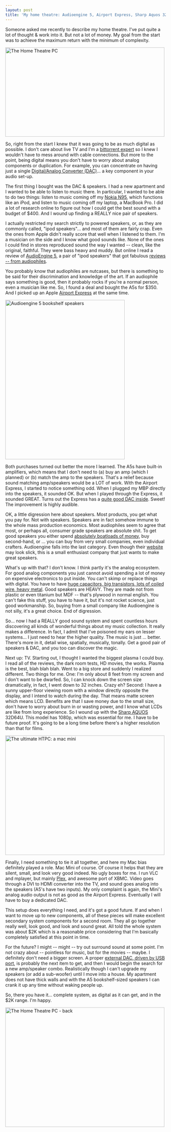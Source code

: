 ```yaml
---
layout: post
title: 'My home theatre: Audioengine 5, Airport Express, Sharp Aquos 32D64U, and a Mac Mini'
---
```



Someone asked me recently to describe my home theatre. I've put quite a lot of thought &amp; work into it. But not a lot of money. My goal from the start was to achieve the maximum return with the minimum of complexity.

<a href="http://www.flickr.com/photos/sbwoodside/3214073334/" title="The Home Theatre PC by sbwoodside, on Flickr"><img src="http://farm4.static.flickr.com/3430/3214073334_99c83f5181.jpg" alt="The Home Theatre PC" height="280" width="500" /></a>

So, right from the start I knew that it was going to be as much digital as possible. I don't care about live TV and I'm a <a href="/weblog/2008/10/31/vuze_azureus_search_template_for/">bittorrent expert</a> so I knew I wouldn't have to mess around with cable connections. But more to the point, being digital means you don't have to worry about analog components or duplication. For example, you can concentrate on having just a single <a href="http://en.wikipedia.org/wiki/Digital-to-analog_converter">Digital/Analog Converter (DAC)</a>... a key component in your audio set-up.

The first thing I bought was the DAC &amp; speakers. I had a new apartment and I wanted to be able to listen to music there. In particular, I wanted to be able to do two things: listen to music coming off my <a href="http://www.nseries.com/products/n95/">Nokia N95</a>, which functions like an iPod, and listen to music coming off my laptop, a MacBook Pro. I did a lot of research online to figure out how I could get the best sound with a budget of $400. And I wound up finding a REALLY nice pair of speakers.

I actually restricted my search strictly to powered speakers, or, as they are commonly called, "ipod speakers"... and most of them are fairly crap. Even the ones from Apple didn't really score that well when I listened to them. I'm a musician on the side and I know what good sounds like. None of the ones I could find in stores reproduced sound the way I wanted -- clean, like the original, faithful. They were bass heavy and muddy. But online I read a review of <a href="http://www.audioengineusa.com/">AudioEngine 5</a>, a pair of "ipod speakers" that got fabulous <a href="http://www.audioholics.com/reviews/speakers/lifestyle-desktop-and-portable/audioengine-a5/page-1">reviews -- from audiophiles</a>.

You probably know that audiophiles are nutcases, but there is something to be said for their discrimination and knowledge of the art. If an audiophile says something is good, then it probably rocks if you're a normal person, even a musician like me. So, I found a deal and bought the A5s for $350. And I picked up an Apple <a href="http://www.apple.com/airportexpress/">Airport Express</a> at the same time.

<a href="http://www.flickr.com/photos/sbwoodside/3213229209/" title="Audioengine 5 bookshelf speakers by sbwoodside, on Flickr"><img src="http://farm4.static.flickr.com/3493/3213229209_9eae951eb7.jpg" alt="Audioengine 5 bookshelf speakers" height="500" width="375" /></a>

Both purchases turned out better the more I learned. The A5s have built-in amplifiers, which means that I don't need to (a) buy an amp (which I planned) or (b) match the amp to the speakers. That's a relief because sound matching amp/speakers would be a LOT of work. With the Airport Express, I started to notice something odd. When I plugged my MBP directly into the speakers, it sounded OK. But when I played through the Express, it sounded GREAT. Turns out the Express has a <a href="http://www.stereophile.com/digitalprocessors/505apple/">quite good DAC inside</a>. Sweet! The improvement is highly audible.

OK, a little digression here about speakers. Most products, you get what you pay for. Not with speakers. Speakers are in fact somehow immune to the whole mass production economics. Most audiophiles seem to agree that most, or perhaps all, consumer grade speakers are absolute shit. To get good speakers you either spend <a href="http://www.stereophile.com/floorloudspeakers/">absolutely boatloads of money</a>, buy second-hand, or ... you can buy from very small companies, even individual crafters. Audioengine falls into the last category. Even though their <a href="http://www.audioengineusa.com/">website</a> may look slick, this is a small enthusiast company that just wants to make great speakers.

What's up with that? I don't know. I think partly it's the analog ecosystem. For good analog components you just cannot avoid spending a lot of money on expensive electronics to put inside. You can't skimp or replace things with digital. You have to have <a href="http://web.archive.org/web/20080106153347/http://members.aol.com/_ht_a/pjay99/guruscordell.htm">huge capacitors, big transistors, lots of coiled wire, heavy metal</a>. Good speakers are HEAVY. They are made not from plastic or even titanium but MDF -- that's plywood in normal english. You can't fake this stuff, you have to have it, but it's not rocket science, just good workmanship. So, buying from a small company like Audioengine is not silly, it's a great choice. End of digression.

So... now I had a REALLY good sound system and spent countless hours discovering all kinds of wonderful things about my music collection. It really makes a difference. In fact, I admit that I've poisoned my ears on lesser systems... I just need to hear the higher quality. The music is just ... better. There's more in it, detail wise, spatially, musically, tonally. Get a good pair of speakers &amp; DAC, and you too can discover the magic.

Next up: TV. Starting out, I thought I wanted the biggest plasma I could buy. I read all of the reviews, the dark room tests, HD movies, the works. Plasma is the best, blah blah blah. Went to a big store and suddenly I realized different. Two things for me. One: I'm only about 8 feet from my screen and I don't want to be dwarfed. So, I can knock down the screen size dramatically, in fact, I went down to 32 inches. Crazy eh? Second: I have a sunny upper-floor viewing room with a window directly opposite the display, and I intend to watch during the day. That means matte screen which means LCD. Benefits are that I save money due to the small size, don't have to worry about burn in or wasting power, and I know what LCDs are like from long experience. So I wound up with the <a href="http://www.sharpusa.com/products/AQUOS/">Sharp AQUOS</a> 32D64U. This model has 1080p, which was essential for me. I have to be future proof. It's going to be a long time before there's a higher resolution than that for films.

<a href="http://www.flickr.com/photos/sbwoodside/3213228531/" title="The ultimate HTPC: a mac mini by sbwoodside, on Flickr"><img src="http://farm4.static.flickr.com/3096/3213228531_93566d5e83.jpg" alt="The ultimate HTPC: a mac mini" height="375" width="500" /></a>

Finally, I need something to tie it all together, and here my Mac bias definitely played a role. Mac Mini of course. Of course it helps that they are silent, small, and look very good indeed. No ugly boxes for me. I run VLC and mplayer, but mainly <a href="http://elan.plexapp.com/">Plex</a>, and awesome port of XBMC. Video goes through a DVI to HDMI converter into the TV, and sound goes analog into the speakers (A5's have two inputs). My only complaint is again, the Mini's analog audio output is not as good as the Airport Express. Eventually I will have to buy a dedicated DAC.

This setup does everything I need, and it's got a good future. If and when I want to move up to new components, all of these pieces will make excellent secondary system components for a second room. They all go together really well, look good, and look and sound great. All told the whole system was about $2K which is a reasonable price considering that I'm basically completely satisfied at this point in time.

For the future? I might -- might -- try out surround sound at some point. I'm not crazy about -- pointless for music, but for the movies -- maybe. I definitely don't need a bigger screen. A proper <a href="http://www.google.com/search?hl=en&amp;q=usb+dac&amp;btnG=Search">external DAC, driven by USB port</a>, is probably the next item to get, and then I would begin the search for a new amp/speaker combo. Realistically though I can't upgrade my speakers (or add a sub-woofer) until I move into a house. My apartment does not have thick walls and with the A5 bookshelf-sized speakers I can crank it up any time without waking people up.

So, there you have it... complete system, as digital as it can get, and in the $2K range. I'm happy.

<a href="http://www.flickr.com/photos/sbwoodside/3214074222/" title="The Home Theatre PC - back by sbwoodside, on Flickr"><img src="http://farm4.static.flickr.com/3464/3214074222_9833bbf086.jpg" alt="The Home Theatre PC - back" height="375" width="500" /></a>
